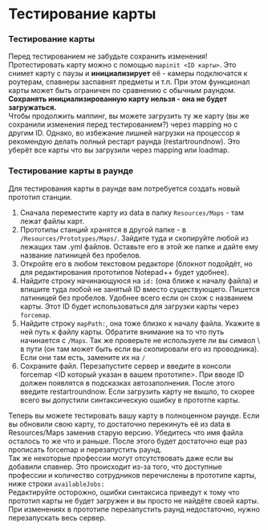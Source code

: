 # Тестирование карты

### Тестирование карты
Перед тестированием не забудьте сохранить изменения!  
Протестировать карту можно с помощью `mapinit <ID карты>`. Это снимет карту с паузы и **инициализирует** её - камеры подключатся к роутерам, спавнеры заспавнят предметы и т.п. При этом функционал карты может быть ограничен по сравнению с обычным раундом. **Сохранять инициализированную карту нельзя - она не будет загружаться.**  
Чтобы продолжить маппинг, вы можете загрузить ту же карту (вы же сохранили изменения перед тестированием?) через mapping но с другим ID.
Однако, во избежание лишней нагрузки на процессор я рекомендую делать полный рестарт раунда (restartroundnow). Это уберёт все карты что вы загрузили через mapping или loadmap.

### Тестирование карты в раунде
Для тестирования карты в раунде вам потребуется создать новый прототип станции. 

1. Сначала переместите карту из data в папку `Resources/Maps` - там лежат файлы карт.
2. Прототипы станций хранятся в другой папке - в `/Resources/Prototypes/Maps/`. Зайдите туда и скопируйте любой из лежащих там .yml файлов. Оставьте его в этой же папке и дайте ему название латиницей без пробелов.
3. Откройте его в любом текстовом редакторе (блокнот подойдёт, но для редактирования прототипов Notepad++ будет удобнее).
4. Найдите строку начинающуюся на `id:` (она ближе к началу файла) и впишите туда любой не занятый ID вместо существующего. Пишется латиницей без пробелов. Удобнее всего если он схож с названием карты. Этот ID будет использоваться для загрузки карты через `forcemap`.
5. Найдите строку `mapPath:`, она тоже близко к началу файла. Укажите в ней путь к файлу карты. Обратите внимание на то что путь начинается с `/Maps`. Так же проверьте не используете ли вы символ \\ в пути (он там может быть если вы скопировали его из проводника). Если они там есть, замените их на `/`
6. Сохраните файл. Перезапустите сервер и введите в консоли forcemap <ID который указан в вашем прототипе>. При вводе ID должен появлятся в подсказках автозаполнения. После этого введите restartroundnow. Если загрузить карту не вышло, то скорее всего вы допустили синтаксическую ошибку в прототпе карты.

Теперь вы можете тестировать вашу карту в полноценном раунде. Если вы обновили свою карту, то достаточно перекинуть её из data в Resources/Maps заменив старую версию. Убедитесь что имя файла осталось то же что и раньше. После этого будет достаточно еще раз прописать forcemap и перезапустить раунд.  
Так же некоторые профессии могут отсутствовать даже если вы добавили спавнер. Это происходит из-за того, что доступные профессии и количество сотрудников перечислены в прототипе карты, ниже строки `availableJobs:`  
Редактируйте осторожно, ошибки синтаксиса приведут к тому что прототип карты не будет загружен и вы просто не найдёте своей карты. При изменениях в прототипе перезапустить раунд недостаточно, нужно перезапускать весь сервер.